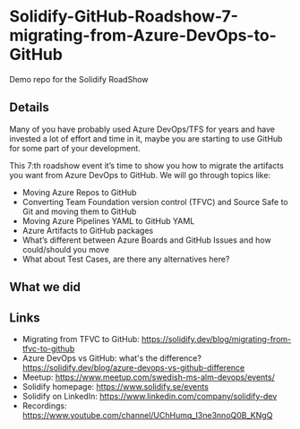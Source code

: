# Solidify-GitHub-Roadshow-7-migrating-from-Azure-DevOps-to-GitHub
Demo repo for the Solidify RoadShow

## Details ##
Many of you have probably used Azure DevOps/TFS for years and have invested a lot of effort and time in it, maybe you are starting to use GitHub for some part of your development.

This 7:th roadshow event it’s time to show you how to migrate the artifacts you want from Azure DevOps to GitHub. We will go through topics like:

* Moving Azure Repos to GitHub
* Converting Team Foundation version control (TFVC) and Source Safe to Git and moving them to GitHub
* Moving Azure Pipelines YAML to GitHub YAML
* Azure Artifacts to GitHub packages
* What’s different between Azure Boards and GitHub Issues and how could/should you move
* What about Test Cases, are there any alternatives here?

## What we did ##

## Links ##
- Migrating from TFVC to GitHub: https://solidify.dev/blog/migrating-from-tfvc-to-github
- Azure DevOps vs GitHub: what's the difference? https://solidify.dev/blog/azure-devops-vs-github-difference
- Meetup: https://www.meetup.com/swedish-ms-alm-devops/events/
- Solidify homepage: https://www.solidify.se/events
- Solidify on LinkedIn: https://www.linkedin.com/company/solidify-dev
- Recordings: https://www.youtube.com/channel/UChHumq_I3ne3nnoQ0B_KNgQ
